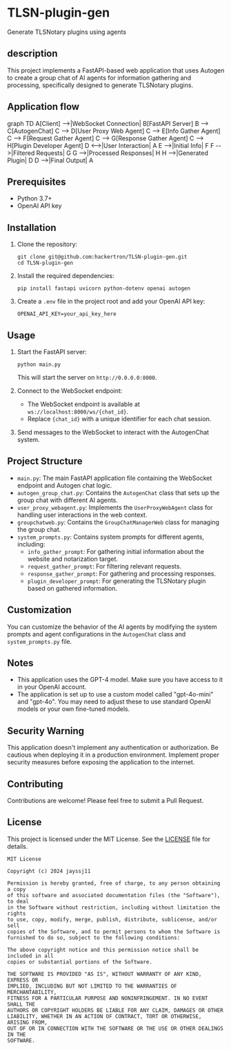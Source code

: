 # TLSN-plugin-gen
Generate TLSNotary plugins using agents

## description
This project implements a FastAPI-based web application that uses Autogen to create a group chat of AI agents for information gathering and processing, specifically designed to generate TLSNotary plugins.

## Application flow
graph TD
    A[Client] -->|WebSocket Connection| B[FastAPI Server]
    B --> C[AutogenChat]
    C --> D[User Proxy Web Agent]
    C --> E[Info Gather Agent]
    C --> F[Request Gather Agent]
    C --> G[Response Gather Agent]
    C --> H[Plugin Developer Agent]
    D <-->|User Interaction| A
    E -->|Initial Info| F
    F -->|Filtered Requests| G
    G -->|Processed Responses| H
    H -->|Generated Plugin| D
    D -->|Final Output| A

## Prerequisites

- Python 3.7+
- OpenAI API key

## Installation

1. Clone the repository:
   ```
   git clone git@github.com:hackertron/TLSN-plugin-gen.git
   cd TLSN-plugin-gen
   ```

2. Install the required dependencies:
   ```
   pip install fastapi uvicorn python-dotenv openai autogen
   ```

3. Create a `.env` file in the project root and add your OpenAI API key:
   ```
   OPENAI_API_KEY=your_api_key_here
   ```

## Usage

1. Start the FastAPI server:
   ```
   python main.py
   ```
   This will start the server on `http://0.0.0.0:8000`.

2. Connect to the WebSocket endpoint:
   - The WebSocket endpoint is available at `ws://localhost:8000/ws/{chat_id}`.
   - Replace `{chat_id}` with a unique identifier for each chat session.

3. Send messages to the WebSocket to interact with the AutogenChat system.

## Project Structure

- `main.py`: The main FastAPI application file containing the WebSocket endpoint and Autogen chat logic.
- `autogen_group_chat.py`: Contains the `AutogenChat` class that sets up the group chat with different AI agents.
- `user_proxy_webagent.py`: Implements the `UserProxyWebAgent` class for handling user interactions in the web context.
- `groupchatweb.py`: Contains the `GroupChatManagerWeb` class for managing the group chat.
- `system_prompts.py`: Contains system prompts for different agents, including:
  - `info_gather_prompt`: For gathering initial information about the website and notarization target.
  - `request_gather_prompt`: For filtering relevant requests.
  - `response_gather_prompt`: For gathering and processing responses.
  - `plugin_developer_prompt`: For generating the TLSNotary plugin based on gathered information.

## Customization

You can customize the behavior of the AI agents by modifying the system prompts and agent configurations in the `AutogenChat` class and `system_prompts.py` file.

## Notes

- This application uses the GPT-4 model. Make sure you have access to it in your OpenAI account.
- The application is set up to use a custom model called "gpt-4o-mini" and "gpt-4o". You may need to adjust these to use standard OpenAI models or your own fine-tuned models.

## Security Warning

This application doesn't implement any authentication or authorization. Be cautious when deploying it in a production environment. Implement proper security measures before exposing the application to the internet.

## Contributing

Contributions are welcome! Please feel free to submit a Pull Request.

## License

This project is licensed under the MIT License. See the [LICENSE](LICENSE) file for details.

```
MIT License

Copyright (c) 2024 jayssj11

Permission is hereby granted, free of charge, to any person obtaining a copy
of this software and associated documentation files (the "Software"), to deal
in the Software without restriction, including without limitation the rights
to use, copy, modify, merge, publish, distribute, sublicense, and/or sell
copies of the Software, and to permit persons to whom the Software is
furnished to do so, subject to the following conditions:

The above copyright notice and this permission notice shall be included in all
copies or substantial portions of the Software.

THE SOFTWARE IS PROVIDED "AS IS", WITHOUT WARRANTY OF ANY KIND, EXPRESS OR
IMPLIED, INCLUDING BUT NOT LIMITED TO THE WARRANTIES OF MERCHANTABILITY,
FITNESS FOR A PARTICULAR PURPOSE AND NONINFRINGEMENT. IN NO EVENT SHALL THE
AUTHORS OR COPYRIGHT HOLDERS BE LIABLE FOR ANY CLAIM, DAMAGES OR OTHER
LIABILITY, WHETHER IN AN ACTION OF CONTRACT, TORT OR OTHERWISE, ARISING FROM,
OUT OF OR IN CONNECTION WITH THE SOFTWARE OR THE USE OR OTHER DEALINGS IN THE
SOFTWARE.
```

